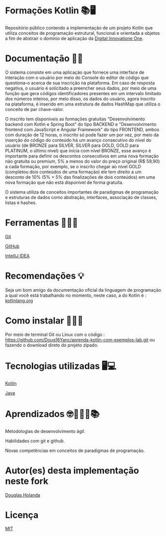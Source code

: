 # Formações Kotlin 📚🖥️

Repositório público contendo a implementação de um projeto Kotlin que utiliza conceitos de programação estrutural, funcional e orientada a objetos a fim de abstrair o domínio de aplicação da [Digital Innovatione One](https://github.com/digitalinnovationone).

# Documentação 📃📄


O sistema consiste em uma aplicação que fornece uma interface de interação com o usuário por meio do Console do editor de código que questiona-o acerca de sua inscrição na plataforma. Em caso de resposta negativa, o usuário é solicitado a preencher seus dados, por meio de uma função que gera códigos identificadores presentes em um intervalo limitado dos números inteiros, por meio disso, os dados do usuário, agora inscrito na plataforma, é inserido em uma estrutura de dados HashMap que utiliza o conceito de par chave-valor.

O inscrito tem disponíveis as formações gratuitas "Desenvolvimento backend com Kotlin e Spring Boot" do tipo BACKEND e "Desenvolvimento frontend com JavaScript e Angular Framework" do tipo FRONTEND, ambos com duração de 12 horas, o inscrito só pode fazer um por vez, por meio da inserção do código do conteúdo há um avanço consecutivo do nível do usuário (de BRONZE para SILVER, SILVER para GOLD, GOLD para PLATINUM, o último nível) que inicia com nível BRONZE, esse avanço é importante para definir os descontos consecutivos em uma nova formação não gratuita ou premium, 5% a menos do valor do preço original (R$ 59,90) a cada formação, por exemplo, se o inscrito chegar ao nível GOLD (completou dois conteúdos de uma formação) ele tem direito a um desconto de 10% (5% + 5% das finalizações de dois conteúdos) em uma nova formação que não está disponível de forma gratuita.  

O sistema utiliza de conceitos importantes de paradigmas de programação e estruturas de dados como abstração, interfaces, associação de classes, listas e hashes.

# Ferramentas 👨🏽‍💻

[Git](https://git-scm.com/)

[GitHub](https://github.com)

[IntelliJ IDEA](https://www.jetbrains.com/idea/promo/)

# Recomendações 💡

Seja um bom amigo da documentação oficial da linguagem de programação a qual você está trabalhando no momento, neste caso, a do Kotlin é :
[kotlinlang.org](https://kotlinlang.org/)

# Como instalar 👨🏽‍🔧

Por meio de terminal Git ou Linux com o código :
https://github.com/Doug16Yanc/aprenda-kotlin-com-exemplos-lab.git ou fazendo o download direto do projeto zipado.

# Tecnologias utilizadas 🖥️💻

[Kotlin](https://kotlinlang.org/)

[Java](https://docs.oracle.com/en/java/)

# Aprendizados 🤓👨🏽‍🎓📚

Metodologias de desenvolvimento ágil.

Habilidades com git e github.

Novas competências em conceitos de 
paradigmas de programação.

# Autor(es) desta implementação neste fork

[Douglas Holanda](https://github.com/Doug16Yanc)

# Licença

[MIT](https://choosealicense.com/licenses/mit/)


